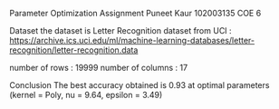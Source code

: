 Parameter Optimization Assignment
Puneet Kaur 102003135 COE 6

Dataset
the dataset is Letter Recognition dataset from UCI : https://archive.ics.uci.edu/ml/machine-learning-databases/letter-recognition/letter-recognition.data

number of rows : 19999 number of columns : 17

Conclusion
The best accuracy obtained is 0.93 at optimal parameters (kernel = Poly, nu = 9.64, epsilon = 3.49)

